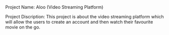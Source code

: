 Project Name: Aloo (Video Streaming Platform)

Project Discription:
This project is about the video streaming platform which will allow the users to create an account and then watch their favourite movie on the go.

